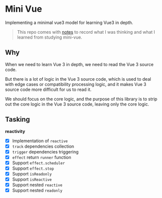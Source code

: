 # Mini Vue

Implementing a minimal vue3 model for learning Vue3 in depth.

> This repo comes with [notes](notes) to record what I was thinking and what I learned from studying mini-vue.

## Why

When we need to learn Vue 3 in depth, we need to read the Vue 3 source code.

But there is a lot of logic in the Vue 3 source code, which is used to deal with edge cases or compatibility processing logic, and it makes Vue 3 source code more difficult for us to read it.

We should focus on the core logic, and the purpose of this library is to strip out the core logic in the Vue 3 source code, leaving only the core logic.

## Tasking

**reactivity**

- [x] Implementation of `reactive`
- [x] `track` dependencies collection
- [x] `trigger` dependencies triggering
- [x] `effect` return `runner` function
- [x] Support `effect.scheduler`
- [x] Support `effect.stop`
- [x] Support `isReadonly`
- [x] Support `isReactive`
- [x] Support nested `reactive`
- [x] Support nested `readonly`
